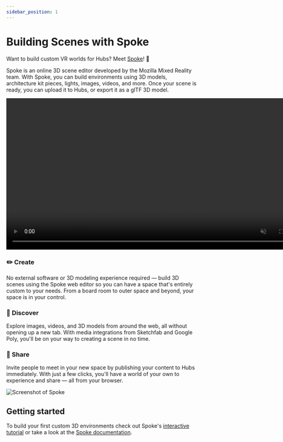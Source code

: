 ```yaml
---
sidebar_position: 1
---
```


# Building Scenes with Spoke

Want to build custom VR worlds for Hubs? Meet [Spoke](https://hubs.mozilla.com/spoke)! 👋

Spoke is an online 3D scene editor developed by the Mozilla Mixed Reality team. With Spoke, you can build environments using 3D models, architecture kit pieces, lights, images, videos, and more. Once your scene is ready, you can upload it to Hubs, or export it as a glTF 3D model.

<video autoplay loop muted controls width="800">
  <source src="/img/architecture-kit.mp4" type="video/mp4"/>
</video>

### ✏️ Create

No external software or 3D modeling experience required &mdash; build 3D scenes using the Spoke web editor so you can have a space that's entirely custom to your needs. From a board room to outer space and beyond, your space is in your control.

### 🔭 Discover

Explore images, videos, and 3D models from around the web, all without opening up a new tab. With media integrations from Sketchfab and Google Poly, you'll be on your way to creating a scene in no time.

### 🎉 Share

Invite people to meet in your new space by publishing your content to Hubs immediately. With just a few clicks, you'll have a world of your own to experience and share &mdash; all from your browser.

![Screenshot of Spoke](/img/intro-spoke-screenshot-min.jpeg)

## Getting started

To build your first custom 3D environments check out Spoke's [interactive tutorial](https://hubs.mozilla.com/spoke/projects/tutorial) or take a look at the [Spoke documentation](./create-project.md).
